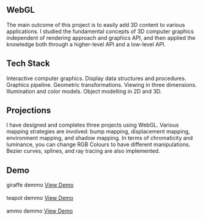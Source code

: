 ## WebGL

The main outcome of this project is to easily add 3D content to various applications. I studied the fundamental concepts of 3D computer graphics independent of rendering approach and graphics API, and then applied the knowledge both through a higher-level API and a low-level API.

## Tech Stack

Interactive computer graphics. Display data structures and procedures. Graphics pipeline. Geometric transformations. Viewing in three dimensions. Illumination and color models. Object modelling in 2D and 3D.

## Projections

I have designed and completes three projects using WebGL. Various mapping strategies are involved: bump mapping, displacement mapping, environment mapping, and shadow mapping. In terms of chromaticity and luminance, you can change RGB Colours to have different manipulations. Bezier curves, splines, and ray tracing are also implemented.


## Demo

giraffe demmo
[View Demo](https://vison-lin.github.io/WebGL-Practice/WebGL/Project/giraffe/giraffe.html)
<br/><br/>
teapot demmo
[View Demo](https://vison-lin.github.io/WebGL-Practice/WebGL/Project/teapot/Teapot.html)
<br/><br/>
ammo demmo
[View Demo](https://vison-lin.github.io/WebGL-Practice/WebGL/Project/ammo/ammo.html)

